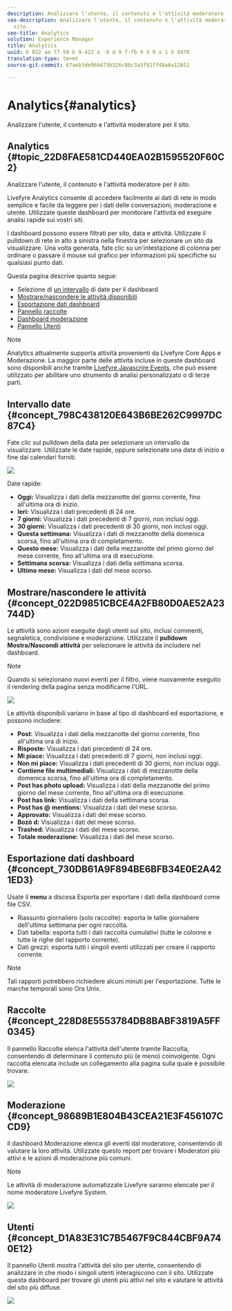 ```yaml
---
description: Analizzare l'utente, il contenuto e l'attività moderatore per il sito.
seo-description: Analizzare l'utente, il contenuto e l'attività moderatore per il
  sito.
seo-title: Analytics
solution: Experience Manager
title: Analytics
uuid: b 022 aa 77-59 b 9-422 a -8 d 9 f-fb 9 d 8 a 1 b 0478
translation-type: tm+mt
source-git-commit: 67aeb3de964473b326c88c3a3f81ff48a6a12652

---
```



# Analytics{#analytics}

Analizzare l'utente, il contenuto e l'attività moderatore per il sito.

## Analytics {#topic_22D8FAE581CD440EA02B1595520F60C2}

Analizzare l'utente, il contenuto e l'attività moderatore per il sito.

Livefyre Analytics consente di accedere facilmente ai dati di rete in modo semplice e facile da leggere per i dati delle conversazioni, moderazione e utente. Utilizzate queste dashboard per monitorare l'attività ed eseguire analisi rapide sui vostri siti.

I dashboard possono essere filtrati per sito, data e attività. Utilizzate il pulldown di rete in alto a sinistra nella finestra per selezionare un sito da visualizzare. Una volta generata, fate clic su un'intestazione di colonna per ordinare o passare il mouse sul grafico per informazioni più specifiche su qualsiasi punto dati.

Questa pagina descrive quanto segue:

* Selezione di [un intervallo](https://answers.livefyre.com/livefyre-studio-version-1/studio/analytics/#DateRange) di date per il dashboard
* [Mostrare/nascondere le attività disponibili](https://answers.livefyre.com/livefyre-studio-version-1/studio/analytics/#ShowHideActivities)
* [Esportazione dati dashboard](https://answers.livefyre.com/livefyre-studio-version-1/studio/analytics/#ExportDashboardData)
* [Pannello raccolte](https://answers.livefyre.com/livefyre-studio-version-1/studio/analytics/#CollectionsDashboard)
* [Dashboard moderazione](https://answers.livefyre.com/livefyre-studio-version-1/studio/analytics/#ModerationDashboard)
* [Pannello Utenti](https://answers.livefyre.com/livefyre-studio-version-1/studio/analytics/#UsersDashboard)

>[!NOTE]
>
>Analytics attualmente supporta attività provenienti da Livefyre Core Apps e Moderazione. La maggior parte delle attività incluse in queste dashboard sono disponibili anche tramite [Livefyre Javascrire Events](https://answers.livefyre.com/developers/reference/app-customizations/javascript-events/), che può essere utilizzato per abilitare uno strumento di analisi personalizzato o di terze parti.

## Intervallo date {#concept_798C438120E643B6BE262C9997DC87C4}

Fate clic sul pulldown della data per selezionare un intervallo da visualizzare. Utilizzate le date rapide, oppure selezionate una data di inizio e fine dai calendari forniti.

![](assets/analytics-date-range.png)

Date rapide:

* **Oggi:** Visualizza i dati della mezzanotte del giorno corrente, fino all'ultima ora di inizio.
* **Ieri:** Visualizza i dati precedenti di 24 ore.
* **7 giorni:** Visualizza i dati precedenti di 7 giorni, non inclusi oggi.
* **30 giorni:** Visualizza i dati precedenti di 30 giorni, non inclusi oggi.
* **Questa settimana:** Visualizza i dati di mezzanotte della domenica scorsa, fino all'ultima ora di completamento.
* **Questo mese:** Visualizza i dati della mezzanotte del primo giorno del mese corrente, fino all'ultima ora di esecuzione.
* **Settimana scorsa:** Visualizza i dati della settimana scorsa.
* **Ultimo mese:** Visualizza i dati del mese scorso.

## Mostrare/nascondere le attività {#concept_022D9851CBCE4A2FB80D0AE52A23744D}

Le attività sono azioni eseguite dagli utenti sul sito, inclusi commenti, segnaletica, condivisione e moderazione. Utilizzate il **pulldown Mostra/Nascondi attività** per selezionare le attività da includere nel dashboard.

>[!NOTE]
>
>Quando si selezionano nuovi eventi per il filtro, viene nuovamente eseguito il rendering della pagina senza modificarne l'URL.

![](assets/analytics-show-hide-activities.png)

Le attività disponibili variano in base al tipo di dashboard ed esportazione, e possono includere:

* **Post:** Visualizza i dati della mezzanotte del giorno corrente, fino all'ultima ora di inizio.
* **Risposte:** Visualizza i dati precedenti di 24 ore.
* **Mi piace:** Visualizza i dati precedenti di 7 giorni, non inclusi oggi.
* **Non mi piace:** Visualizza i dati precedenti di 30 giorni, non inclusi oggi.
* **Contiene file multimediali:** Visualizza i dati di mezzanotte della domenica scorsa, fino all'ultima ora di completamento.
* **Post has photo upload:** Visualizza i dati della mezzanotte del primo giorno del mese corrente, fino all'ultima ora di esecuzione.
* **Post has link:** Visualizza i dati della settimana scorsa.
* **Post has @ mentions:** Visualizza i dati del mese scorso.
* **Approvato:** Visualizza i dati del mese scorso.
* **Bozò d:** Visualizza i dati del mese scorso.
* **Trashed:** Visualizza i dati del mese scorso.
* **Totale moderazione:** Visualizza i dati del mese scorso.

## Esportazione dati dashboard {#concept_730DB61A9F894BE6BFB34E0E2A421ED3}

Usate il **menu** a discesa Esporta per esportare i dati della dashboard come file CSV.

* Riassunto giornaliero (solo raccolte): esporta le tallie giornaliere dell'ultima settimana per ogni raccolta.
* Dati tabella: esporta tutti i dati raccolta cumulativi (tutte le colonne e tutte le righe del rapporto corrente).
* Dati grezzi: esporta tutti i singoli eventi utilizzati per creare il rapporto corrente.

>[!NOTE]
>
>Tali rapporti potrebbero richiedere alcuni minuti per l'esportazione. Tutte le marche temporali sono Ora Unix.

## Raccolte {#concept_228D8E5553784DB8BABF3819A5FF0345}

Il pannello Raccolte elenca l'attività dell'utente tramite Raccolta, consentendo di determinare il contenuto più (e meno) coinvolgente. Ogni raccolta elencata include un collegamento alla pagina sulla quale è possibile trovare.

![](assets/analytics-collections.png)

## Moderazione {#concept_98689B1E804B43CEA21E3F456107CCD9}

Il dashboard Moderazione elenca gli eventi dal moderatore, consentendo di valutare la loro attività. Utilizzate questo report per trovare i Moderatori più attivi e le azioni di moderazione più comuni.

>[!NOTE]
>
>Le attività di moderazione automatizzate Livefyre saranno elencate per il nome moderatore Livefyre System.

![](assets/analytics-moderation.png)

## Utenti {#concept_D1A83E31C7B5467F9C844CBF9A740E12}

Il pannello Utenti mostra l'attività del sito per utente, consentendo di analizzare in che modo i singoli utenti interagiscono con il sito. Utilizzate questa dashboard per trovare gli utenti più attivi nel sito e valutare le attività del sito più diffuse.

![](assets/analytics-users.png)

